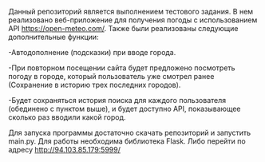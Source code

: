 Данный репозиторий является выполнением тестового задания. В нем реализовано веб-приложение для получения погоды с использованием API https://open-meteo.com/. Также были реализованы следующие дополнительные функции:


-Автодополнение (подсказки) при вводе города.

-При повторном посещении сайта будет предложено посмотреть погоду в городе, который пользователь уже смотрел ранее (Сохранение в историю трех последних городов).

-Будет сохраняться история поиска для каждого пользователя (обединено с пунктом выше), и будет доступно API, показывающее сколько раз вводили какой город.


Для запуска программы достаточно скачать репозиторий и запустить main.py. Для работы необходима библиотека Flask. Либо перейти по адресу http://94.103.85.179:5999/
